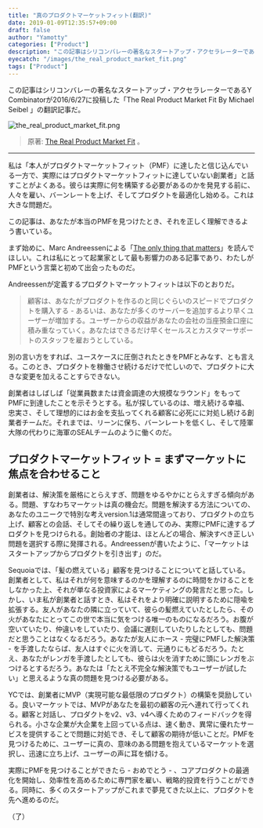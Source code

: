 ```yaml
---
title: "真のプロダクトマーケットフィット(翻訳)"
date: 2019-01-09T12:35:57+09:00
draft: false
author: "Yamotty"
categories: ["Product"]
description: "この記事はシリコンバレーの著名なスタートアップ・アクセラレーターであるY Combinatorが2016/6/27に投稿した「The Real Product Market Fit By Michael Seibel 」の翻訳記事です。"
eyecatch: "/images/the_real_product_market_fit.png"
tags: ["Product"]
---
```


この記事はシリコンバレーの著名なスタートアップ・アクセラレーターであるY Combinatorが2016/6/27に投稿した「The Real Product Market Fit By Michael Seibel 」の翻訳記事だ。

<!--more-->

![the_real_product_market_fit.png](/images/the_real_product_market_fit.png)
> 原著: [The Real Product Market Fit](https://blog.ycombinator.com/the-real-product-market-fit/) 。


---

私は「本人がプロダクトマーケットフィット（PMF）に達したと信じ込んでいる一方で、実際にはプロダクトマーケットフィットに達していない創業者」と話すことがよくある。彼らは実際に何を構築する必要があるのか​​を発見する前に、人々を雇い、バーンレートを上げ、そしてプロダクトを最適化し始める。これは大きな問題だ。

この記事は、あなたが本当のPMFを見つけたとき、それを正しく理解できるよう書いている。

まず始めに、Marc Andreessenによる「[The only thing that matters](https://pmarchive.com/guide_to_startups_part4.html)」を読んでほしい。これは私にとって起業家として最も影響力のある記事であり、わたしがPMFという言葉と初めて出会ったものだ。

Andreessenが定義するプロダクトマーケットフィットは以下のとおりだ。

>顧客は、あなたがプロダクトを作るのと同じぐらいのスピードでプロダクトを購入する - あるいは、あなたが多くのサーバーを追加するより早くユーザーが増加する。ユーザーからの収益があなたの会社の当座預金口座に積み重なっていく。あなたはできるだけ早くセールスとカスタマーサポートのスタッフを雇おうとしている。

別の言い方をすれば、ユースケースに圧倒されたときをPMFとみなす、とも言える。このとき、プロダクトを稼働させ続けるだけで忙しいので、プロダクトに大きな変更を加えることすらできない。

創業者はしばしば「従業員数または資金調達の大規模なラウンド」をもってPMFに到達したことを示そうとする。私が探しているのは、増え続ける幸福、忠実さ、そして理想的にはお金を支払ってくれる顧客に必死にに対処し続ける創業者チームだ。それまでは、リーンに保ち、バーンレートを低くし、そして陸軍大隊の代わりに海軍のSEALチームのように働くのだ。

## プロダクトマーケットフィット = まずマーケットに焦点を合わせること

創業者は、解決策を厳格にとらえすぎ、問題をゆるやかにとらえすぎる傾向がある。問題、すなわちマーケットは真の機会だ。問題を解決する方法についての、あなたのユニークで特別な考えversion.1は通常間違っており、プロダクトの立ち上げ、顧客との会話、そしてその繰り返しを通してのみ、実際にPMFに達するプロダクトを見つけられる。創始者の才能は、ほとんどの場合、解決すべき正しい問題を選択する際に発揮される。Andreessenが書いたように、「マーケットはスタートアップからプロダクトを引き出す」のだ。

Sequoiaでは、「髪の燃えている」顧客を見つけることについてと話している。創業者として、私はそれが何を意味するのかを理解するのに時間をかけることをしなかった上、それが単なる投資家によるマーケティングの発言だと思った。しかし、いま私が創業者と話すとき、私はそれをより明確に説明するために隠喩を拡張する。友人があなたの隣に立っていて、彼らの髪燃えていたとしたら、その火があなたにとってこの世で本当に気をつける唯一のものになるだろう。お腹が空いていたり、仲違いをしていたり、会議に遅刻していたり​​したとしても、問題だと思うことはなくなるだろう。あなたが友人にホース - 完璧にPMFした解決策 - を手渡したならば、友人はすぐに火を消して、元通りにもどるだろう。たとえ、あなたがレンガを手渡したとしても、彼らは火を消すために頭にレンガをぶつけるとするだろう。あなたは「たとえ不完全な解決策でもユーザーが試したい」と思えるような真の問題を見つける必要がある。

YCでは、創業者にMVP（実現可能な最低限のプロダクト）の構築を奨励している。良いマーケットでは、MVPがあなたを最初の顧客の元へ連れて行ってくれる。顧客と対話し、プロダクトをv2、v3、v4へ導くためのフィードバックを得られる。小さな企業が大企業を上回っている点は、速く動き、異常に優れたサービスを提供することで問題に対処でき、そして顧客の期待が低いことだ。PMFを見つけるために、ユーザーに真の、意味のある問題を抱えているマーケットを選択し、迅速に立ち上げ、ユーザーの声に耳を傾ける。

実際にPMFを見つけることができたら - おめでとう - 、コアプロダクトの最適化を開始し、効率性を高めるために専門家を雇い、戦略的投資を行うことができる。同時に、多くのスタートアップがこれまで夢見てきた以上に、プロダクトを先へ進めるのだ。

（了）
